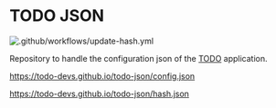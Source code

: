# TODO JSON

![.github/workflows/update-hash.yml](https://github.com/todo-devs/todo-json/workflows/.github/workflows/update-hash.yml/badge.svg)

Repository to handle the configuration json of the [TODO](https://github.com/todo-devs/todo) application.

https://todo-devs.github.io/todo-json/config.json

https://todo-devs.github.io/todo-json/hash.json
